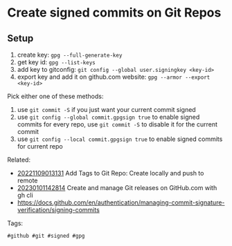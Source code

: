 # Create signed commits on Git Repos

## Setup

1. create key: `gpg --full-generate-key`
1. get key id: `gpg --list-keys`
1. add key to gitconfig: `git config --global user.signingkey <key-id>`
1. export key and add it on github.com website: `gpg --armor --export <key-id>`

Pick either one of these methods:

1. use `git commit -S` if you just want your current commit signed
1. use `git config --global commit.gpgsign true` to enable signed commits for
   every repo, use `git commit -S` to disable it for the current commit
1. use `git config --local commit.gpgsign true` to enable signed commits for
   current repo

Related:

* [20221109013131](/20221109013131/) Add Tags to Git Repo: Create locally and push to remote
* [20230101142814](/20230101142814/) Create and manage Git releases on GitHub.com with gh cli
* <https://docs.github.com/en/authentication/managing-commit-signature-verification/signing-commits>

Tags:

    #github #git #signed #gpg
